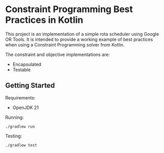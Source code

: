 # Constraint Programming Best Practices in Kotlin

This project is an implementation of a simple rota scheduler using Google OR Tools. It is intended to
provide a working example of best practices when using a Constraint Programming solver from Kotlin. 

The constraint and objective implementations are:
- Encapsulated
- Testable

## Getting Started

Requirements:
- OpenJDK 21

Running:

```shell
./gradlew run
```

Testing:

```shell
./gradlew test
```